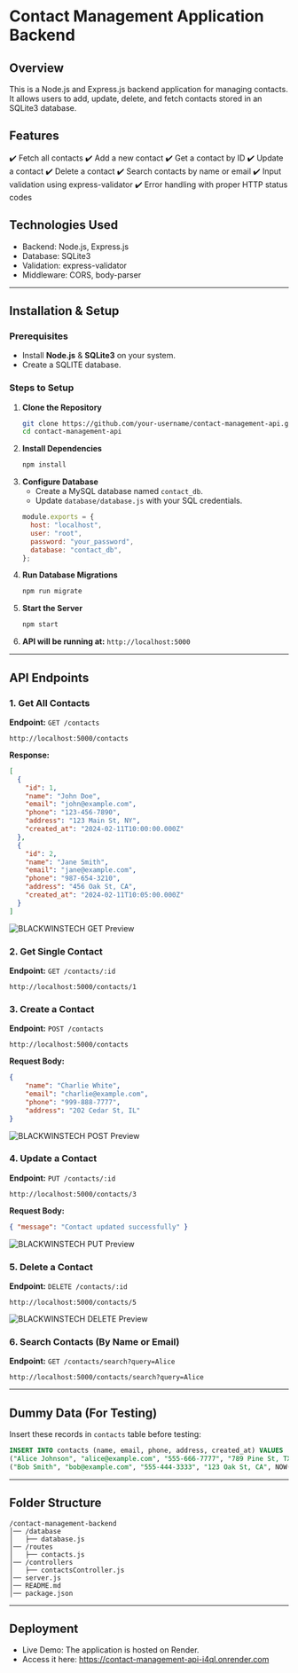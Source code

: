 # Contact Management Application Backend

## Overview
This is a Node.js and Express.js backend application for managing contacts. It allows users to add, update, delete, and fetch contacts stored in an SQLite3 database.

## Features
✔️ Fetch all contacts
✔️ Add a new contact
✔️ Get a contact by ID
✔️ Update a contact
✔️ Delete a contact
✔️ Search contacts by name or email
✔️ Input validation using express-validator
✔️ Error handling with proper HTTP status codes

## Technologies Used
- Backend: Node.js, Express.js
- Database: SQLite3
- Validation: express-validator
- Middleware: CORS, body-parser


---

## Installation & Setup

### Prerequisites
- Install **Node.js** & **SQLite3** on your system.
- Create a SQLITE database.

### Steps to Setup
1. **Clone the Repository**
   ```bash
   git clone https://github.com/your-username/contact-management-api.git
   cd contact-management-api
   ```
2. **Install Dependencies**
   ```bash
   npm install
   ```
3. **Configure Database**
   - Create a MySQL database named `contact_db`.
   - Update `database/database.js` with your SQL credentials.
   ```javascript
   module.exports = {
     host: "localhost",
     user: "root",
     password: "your_password",
     database: "contact_db",
   };
   ```
4. **Run Database Migrations**
   ```bash
   npm run migrate
   ```
5. **Start the Server**
   ```bash
   npm start
   ```
6. **API will be running at:** `http://localhost:5000`

---

## API Endpoints

### 1. Get All Contacts
**Endpoint:** `GET /contacts`
```http
http://localhost:5000/contacts
```
**Response:**
```json
[
  {
    "id": 1,
    "name": "John Doe",
    "email": "john@example.com",
    "phone": "123-456-7890",
    "address": "123 Main St, NY",
    "created_at": "2024-02-11T10:00:00.000Z"
  },
  {
    "id": 2,
    "name": "Jane Smith",
    "email": "jane@example.com",
    "phone": "987-654-3210",
    "address": "456 Oak St, CA",
    "created_at": "2024-02-11T10:05:00.000Z"
  }
]

```
![BLACKWINSTECH GET Preview](images/Blackwinstech_GET.PNG)



### 2. Get Single Contact
**Endpoint:** `GET /contacts/:id`
```http
http://localhost:5000/contacts/1
```

### 3. Create a Contact
**Endpoint:** `POST /contacts`
```http
http://localhost:5000/contacts
```
**Request Body:**
```json
{
    "name": "Charlie White",
    "email": "charlie@example.com",
    "phone": "999-888-7777",
    "address": "202 Cedar St, IL"
}
```

![BLACKWINSTECH POST Preview](images/Blackwinstech_POST.PNG)

### 4. Update a Contact
**Endpoint:** `PUT /contacts/:id`
```http
http://localhost:5000/contacts/3
```
**Request Body:**
```json
{ "message": "Contact updated successfully" }
```
![BLACKWINSTECH PUT Preview](images/Blackwinstech_PUT.PNG)

### 5. Delete a Contact
**Endpoint:** `DELETE /contacts/:id`
```http
http://localhost:5000/contacts/5
```

![BLACKWINSTECH DELETE Preview](images/Blackwinstech_DELETE.PNG)

### 6. Search Contacts (By Name or Email)
**Endpoint:** `GET /contacts/search?query=Alice`
```http
http://localhost:5000/contacts/search?query=Alice
```

---

## Dummy Data (For Testing)
Insert these records in `contacts` table before testing:
```sql
INSERT INTO contacts (name, email, phone, address, created_at) VALUES
("Alice Johnson", "alice@example.com", "555-666-7777", "789 Pine St, TX", NOW()),
("Bob Smith", "bob@example.com", "555-444-3333", "123 Oak St, CA", NOW());
```

---

## Folder Structure
```
/contact-management-backend
│── /database
│   ├── database.js
│── /routes
│   ├── contacts.js
│── /controllers
│   ├── contactsController.js
│── server.js
│── README.md
│── package.json

```

---

## Deployment
- Live Demo: The application is hosted on Render.
- Access it here: https://contact-management-api-i4ql.onrender.com

